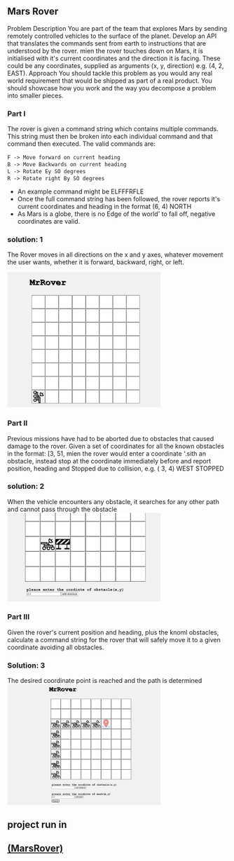 
## Mars Rover

Problem Description
You are part of the team that explores Mars by sending remotely controlled vehicles to the surface of
the planet. Develop an API that translates the commands sent from earth to instructions that are
understood by the rover.
mien the rover touches down on Mars, it is initialised with it's current coordinates and the direction
it is facing. These could be any coordinates, supplied as arguments (x, y, direction) e.g. (4,
2, EAST).
Approach
You should tackle this problem as you would any real world requirement that would be shipped as
part of a real product. You should showcase how you work and the way you decompose a problem
into smaller pieces.

### Part I

The rover is given a command string which contains multiple commands. This string must then be
broken into each individual command and that command then executed. The valid commands are:
``` 
F -> Move forward on current heading 
B -> Move Backwards on current heading
L -> Rotate Ey SO degrees
R -> Rotate right By SO degrees
```
* An example command might be ELFFFRFLE
* Once the full command string has been followed, the rover reports it's current coordinates
and heading in the format (6, 4) NORTH
* As Mars is a globe, there is no Edge of the world' to fall off, negative coordinates are valid.

### solution: 1

The Rover moves in all directions on the x and y axes, whatever movement the user wants, whether it is forward, backward, right, or left.

<img src="src\img\rovers\Screenshot 2023-09-17 153420.png" width=350>

### Part II

Previous missions have had to be aborted due to obstacles that caused damage to the rover. Given a
set of coordinates for all the known obstacles in the format:
[3, 51,
mien the rover would enter a coordinate '.sith an obstacle, instead stop at the coordinate
immediately before and report position, heading and Stopped due to collision, e.g. ( 3, 4) WEST
STOPPED

### solution: 2

When the vehicle encounters any obstacle, it searches for any other path and cannot pass through the obstacle
<img src="src\img\rovers\Screenshot 2023-09-17 155012.png" width=350>

### Part III

Given the rover's current position and heading, plus the knoml obstacles, calculate a command
string for the rover that will safely move it to a given coordinate avoiding all obstacles.

### Solution: 3

The desired coordinate point is reached and the path is determined
<img src="src\img\rovers\Screenshot 2023-09-20 114943.png" width=350>

## project run in 
## <a href="https://mr-rover-mohamedhassan2211.vercel.app/">(MarsRover)</a>


